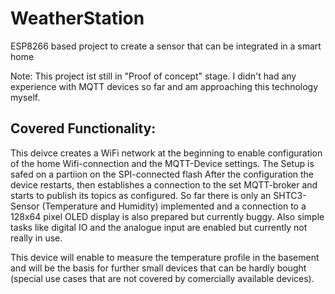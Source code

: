 # WeatherStation
ESP8266 based project to create a sensor that can be integrated in a smart home

Note: This project ist still in "Proof of concept" stage. I didn't had any experience with MQTT devices so far and am approaching this technology myself. 

## Covered Functionality:
This deivce creates a WiFi network at the beginning to enable configuration of the home Wifi-connection and the MQTT-Device settings.
The Setup is safed on a partiion on the SPI-connected flash
After the configuration the device restarts, then establishes a connection to the set MQTT-broker and starts to publish its topics as configured.
So far there is only an SHTC3-Sensor (Temperature and Humidity) implemented and a connection to a 128x64 pixel OLED display is also prepared but currently buggy.
Also simple tasks like digital IO and the analogue input are enabled but currently not really in use.

This device will enable to measure the temperature profile in the basement and will be the basis for further small devices that can be hardly bought (special use cases that are not covered by comercially available devices).

